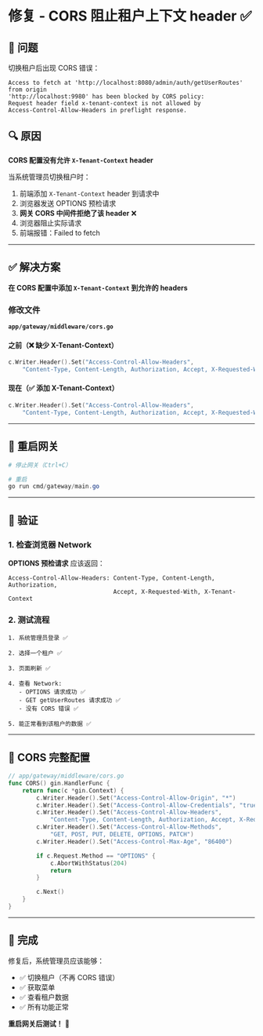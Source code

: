 # 修复 - CORS 阻止租户上下文 header ✅

## 🐛 问题

切换租户后出现 CORS 错误：

```
Access to fetch at 'http://localhost:8080/admin/auth/getUserRoutes' from origin 
'http://localhost:9980' has been blocked by CORS policy: 
Request header field x-tenant-context is not allowed by 
Access-Control-Allow-Headers in preflight response.
```

## 🔍 原因

**CORS 配置没有允许 `X-Tenant-Context` header**

当系统管理员切换租户时：
1. 前端添加 `X-Tenant-Context` header 到请求中
2. 浏览器发送 OPTIONS 预检请求
3. **网关 CORS 中间件拒绝了该 header** ❌
4. 浏览器阻止实际请求
5. 前端报错：Failed to fetch

---

## ✅ 解决方案

**在 CORS 配置中添加 `X-Tenant-Context` 到允许的 headers**

### 修改文件

**`app/gateway/middleware/cors.go`**

#### 之前（❌ 缺少 X-Tenant-Context）

```go
c.Writer.Header().Set("Access-Control-Allow-Headers", 
    "Content-Type, Content-Length, Authorization, Accept, X-Requested-With")
```

#### 现在（✅ 添加 X-Tenant-Context）

```go
c.Writer.Header().Set("Access-Control-Allow-Headers", 
    "Content-Type, Content-Length, Authorization, Accept, X-Requested-With, X-Tenant-Context")
```

---

## 🚀 重启网关

```powershell
# 停止网关（Ctrl+C）

# 重启
go run cmd/gateway/main.go
```

---

## 🎯 验证

### 1. 检查浏览器 Network

**OPTIONS 预检请求** 应该返回：
```
Access-Control-Allow-Headers: Content-Type, Content-Length, Authorization, 
                              Accept, X-Requested-With, X-Tenant-Context
```

### 2. 测试流程

```
1. 系统管理员登录 ✅

2. 选择一个租户 ✅

3. 页面刷新 ✅

4. 查看 Network:
   - OPTIONS 请求成功 ✅
   - GET getUserRoutes 请求成功 ✅
   - 没有 CORS 错误 ✅

5. 能正常看到该租户的数据 ✅
```

---

## 📝 CORS 完整配置

```go
// app/gateway/middleware/cors.go
func CORS() gin.HandlerFunc {
    return func(c *gin.Context) {
        c.Writer.Header().Set("Access-Control-Allow-Origin", "*")
        c.Writer.Header().Set("Access-Control-Allow-Credentials", "true")
        c.Writer.Header().Set("Access-Control-Allow-Headers", 
            "Content-Type, Content-Length, Authorization, Accept, X-Requested-With, X-Tenant-Context")
        c.Writer.Header().Set("Access-Control-Allow-Methods", 
            "GET, POST, PUT, DELETE, OPTIONS, PATCH")
        c.Writer.Header().Set("Access-Control-Max-Age", "86400")

        if c.Request.Method == "OPTIONS" {
            c.AbortWithStatus(204)
            return
        }

        c.Next()
    }
}
```

---

## 🎉 完成

修复后，系统管理员应该能够：
- ✅ 切换租户（不再 CORS 错误）
- ✅ 获取菜单
- ✅ 查看租户数据
- ✅ 所有功能正常

**重启网关后测试！** 🚀

